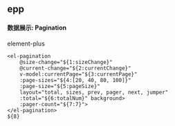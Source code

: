 ## epp
#### 数据展示: Pagination
element-plus <el-pagination>
```
<el-pagination
	@size-change="${1:sizeChange}"
	@current-change="${2:currentChange}"
	v-model:currentPage="${3:currentPage}"
	:page-sizes="${4:[20, 40, 80, 100]}"
	:page-size="${5:pageSize}"
	layout="total, sizes, prev, pager, next, jumper"
	:total="${6:totalNum}" background>
	:pager-count="${7:7}">
</el-pagination>
${8}
```